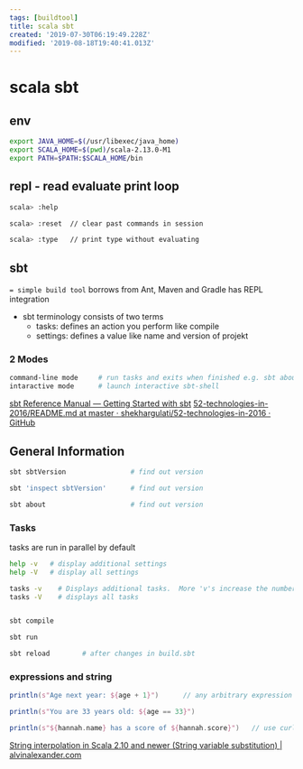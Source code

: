 ```yaml
---
tags: [buildtool]
title: scala sbt
created: '2019-07-30T06:19:49.228Z'
modified: '2019-08-18T19:40:41.013Z'
---
```


# scala sbt

## env
```sh
export JAVA_HOME=$(/usr/libexec/java_home)
export SCALA_HOME=$(pwd)/scala-2.13.0-M1
export PATH=$PATH:$SCALA_HOME/bin
```

## repl - read evaluate print loop
```sh
scala> :help

scala> :reset  // clear past commands in session

scala> :type   // print type without evaluating
```

## sbt
`= simple build tool`
borrows from Ant, Maven and Gradle has REPL integration

- sbt terminology consists of two terms
  - tasks:      defines an action you perform like compile
  - settings:   defines a value like name and version of projekt

### 2 Modes
```sh
command-line mode     # run tasks and exits when finished e.g. sbt about
intaractive mode      # launch interactive sbt-shell
```

[sbt Reference Manual — Getting Started with sbt](http://www.scala-sbt.org/0.13/docs/Getting-Started.html)
[52-technologies-in-2016/README.md at master · shekhargulati/52-technologies-in-2016 · GitHub](https://github.com/shekhargulati/52-technologies-in-2016/blob/master/02-sbt/README.md)


## General Information

```sh
sbt sbtVersion                # find out version

sbt 'inspect sbtVersion'      # find out version

sbt about                     # find out version
```

### Tasks

tasks are run in parallel by default
```sh
help -v   # display additional settings
help -V   # display all settings

tasks -v    # Displays additional tasks.  More 'v's increase the number of tasks displayed.
tasks -V    # displays all tasks


sbt compile

sbt run

sbt reload        # after changes in build.sbt
```

### expressions and string
```scala
println(s"Age next year: ${age + 1}")      // any arbitrary expression can be embedded in ${}

println(s"You are 33 years old: ${age == 33}")

println(s"${hannah.name} has a score of ${hannah.score}")   // use curly braces when printing object fields
```
[String interpolation in Scala 2.10 and newer (String variable substitution) | alvinalexander.com](https://alvinalexander.com/scala/string-interpolation-scala-2.10-embed-variables-in-strings)
